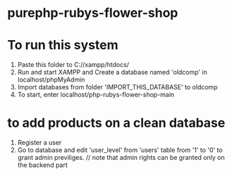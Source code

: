 # purephp-rubys-flower-shop

# To run this system
1. Paste this folder to C://xampp/htdocs/
2. Run and start XAMPP and Create a database named 'oldcomp' in localhost/phpMyAdmin
3. Import databases from folder 'IMPORT_THIS_DATABASE' to oldcomp
4. To start, enter localhost/php-rubys-flower-shop-main

# to add products on a clean database
1. Register a user
2. Go to database and edit 'user_level' from 'users' table from '1' to '0' to grant admin previliges.
// note that admin rights can be granted only on the backend part
